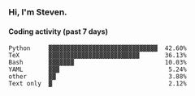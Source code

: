 ### Hi, I'm Steven.

#### Coding activity (past 7 days)
```
Python     ▓▓▓▓▓▓▓▓▓▓▓▓▓▓▓▓▓▓▓▓▓▓▓▓▓▓▓▓▓▓  42.60%
TeX        ▓▓▓▓▓▓▓▓▓▓▓▓▓▓▓▓▓▓▓▓▓▓▓▓▓       36.13%
Bash       ▓▓▓▓▓▓▓                         10.03%
YAML       ▓▓▓                              5.24%
other      ▓▓                               3.88%
Text only  ▓                                2.12%
```
